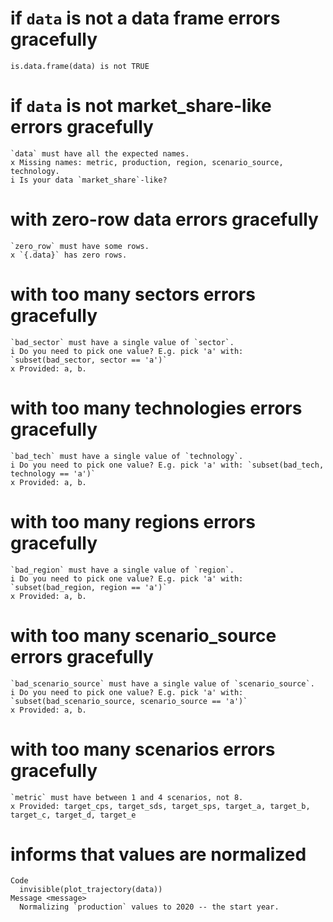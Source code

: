 # if `data` is not a data frame errors gracefully

    is.data.frame(data) is not TRUE

# if `data` is not market_share-like errors gracefully

    `data` must have all the expected names.
    x Missing names: metric, production, region, scenario_source, technology.
    i Is your data `market_share`-like?

# with zero-row data errors gracefully

    `zero_row` must have some rows.
    x `{.data}` has zero rows.

# with too many sectors errors gracefully

    `bad_sector` must have a single value of `sector`.
    i Do you need to pick one value? E.g. pick 'a' with: `subset(bad_sector, sector == 'a')`
    x Provided: a, b.

# with too many technologies errors gracefully

    `bad_tech` must have a single value of `technology`.
    i Do you need to pick one value? E.g. pick 'a' with: `subset(bad_tech, technology == 'a')`
    x Provided: a, b.

# with too many regions errors gracefully

    `bad_region` must have a single value of `region`.
    i Do you need to pick one value? E.g. pick 'a' with: `subset(bad_region, region == 'a')`
    x Provided: a, b.

# with too many scenario_source errors gracefully

    `bad_scenario_source` must have a single value of `scenario_source`.
    i Do you need to pick one value? E.g. pick 'a' with: `subset(bad_scenario_source, scenario_source == 'a')`
    x Provided: a, b.

# with too many scenarios errors gracefully

    `metric` must have between 1 and 4 scenarios, not 8.
    x Provided: target_cps, target_sds, target_sps, target_a, target_b, target_c, target_d, target_e

# informs that values are normalized

    Code
      invisible(plot_trajectory(data))
    Message <message>
      Normalizing `production` values to 2020 -- the start year.

